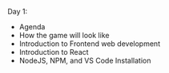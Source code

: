 Day 1:
- Agenda
- How the game will look like
- Introduction to Frontend web development
- Introduction to React
- NodeJS, NPM, and VS Code Installation
